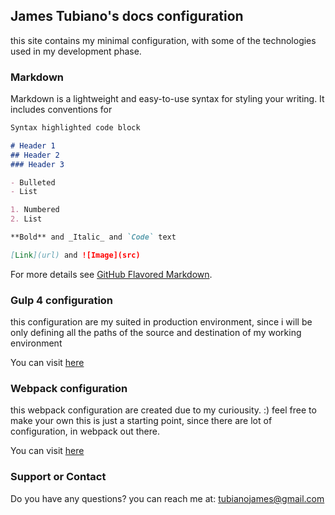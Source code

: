 ## James Tubiano's docs configuration

this site contains my minimal configuration, with some of the technologies used in my development phase.

### Markdown

Markdown is a lightweight and easy-to-use syntax for styling your writing. It includes conventions for

```markdown
Syntax highlighted code block

# Header 1
## Header 2
### Header 3

- Bulleted
- List

1. Numbered
2. List

**Bold** and _Italic_ and `Code` text

[Link](url) and ![Image](src)
```

For more details see [GitHub Flavored Markdown](https://guides.github.com/features/mastering-markdown/).

### Gulp 4 configuration

this configuration are my suited in production environment,
since i will be only defining all the paths of the source and destination
of my working environment

You can visit [here](https://github.com/waput90/Gulp4Watch) 

### Webpack configuration

this webpack configuration are created due to my curiousity. :) 
feel free to make your own this is just a starting point,
since there are lot of configuration, in webpack out there.

You can visit [here](https://github.com/waput90/Gulp4Watch) 

### Support or Contact

Do you have any questions? you can reach me at: [tubianojames@gmail.com](mailto:tubianojames@gmail.com)
